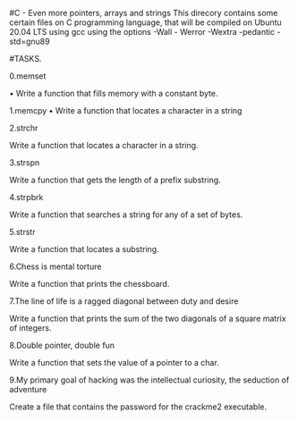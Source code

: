 #C - Even more pointers, arrays and strings
 This direcory contains some certain files on C programming language, that will be compiled on Ubuntu 20.04 LTS using gcc using the options -Wall - Werror -Wextra -pedantic -std=gnu89

#TASKS.

0.memset

• Write a function that fills memory with a constant byte.

1.memcpy • 
Write a function that locates a character in a string

2.strchr

Write a function that locates a character in a string.

3.strspn

Write a function that gets the length of a prefix substring.

4.strpbrk

Write a function that searches a string for any of a set of bytes.

5.strstr

Write a function that locates a substring.

6.Chess is mental torture

Write a function that prints the chessboard.

7.The line of life is a ragged diagonal between duty and desire

Write a function that prints the sum of the two diagonals of a square matrix of integers.

8.Double pointer, double fun

Write a function that sets the value of a pointer to a char.

9.My primary goal of hacking was the intellectual curiosity, the seduction of adventure

Create a file that contains the password for the crackme2 executable.
